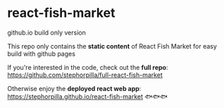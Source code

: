 # react-fish-market 
github.io build only version

This repo only contains the **static content** of React Fish Market for easy build with github pages

If you're interested in the code, check out the **full repo**: https://github.com/stephorpilla/full-react-fish-market

Otherwise enjoy the **deployed react web app**: https://stephorpilla.github.io/react-fish-market 🐟🐟🐟
